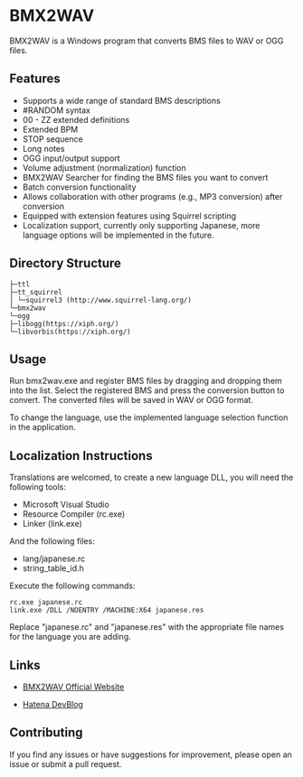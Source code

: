 ﻿# BMX2WAV

BMX2WAV is a Windows program that converts BMS files to WAV or OGG files.

## Features

- Supports a wide range of standard BMS descriptions
- #RANDOM syntax
- 00 - ZZ extended definitions
- Extended BPM
- STOP sequence
- Long notes
- OGG input/output support
- Volume adjustment (normalization) function
- BMX2WAV Searcher for finding the BMS files you want to convert
- Batch conversion functionality
- Allows collaboration with other programs (e.g., MP3 conversion) after conversion
- Equipped with extension features using Squirrel scripting
- Localization support, currently only supporting Japanese, more language options will be implemented in the future.

## Directory Structure

```
├─ttl
├─tt_squirrel
│ └─squirrel3 (http://www.squirrel-lang.org/)
└─bmx2wav
└─ogg
├─libogg(https://xiph.org/)
└─libvorbis(https://xiph.org/)
```

## Usage

Run bmx2wav.exe and register BMS files by dragging and dropping them into the list. Select the registered BMS and press the conversion button to convert. The converted files will be saved in WAV or OGG format.

To change the language, use the implemented language selection function in the application.

## Localization Instructions

Translations are welcomed, to create a new language DLL, you will need the following tools:

- Microsoft Visual Studio
- Resource Compiler (rc.exe)
- Linker (link.exe)

And the following files:

- lang/japanese.rc
- string_table_id.h

Execute the following commands:

```
rc.exe japanese.rc
link.exe /DLL /NOENTRY /MACHINE:X64 japanese.res
```

Replace "japanese.rc" and "japanese.res" with the appropriate file names for the language you are adding.

## Links

- [BMX2WAV Official Website](http://childs.squares.net/program/bmx2wav/index.html)

- [Hatena DevBlog](https://bmx2wav.hatenadiary.jp/)

## Contributing

If you find any issues or have suggestions for improvement, please open an issue or submit a pull request.